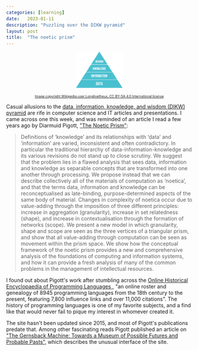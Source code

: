 ```yaml
---
categories: [learning]
date:   2023-01-11
description: "Puzzling over the DIKW pyramid"
layout: post
title:  "The noetic prism"
---
```


<p style="text-align: center">
    <img src="/assets/images/posts/2023-01-11-noetic-prism.png" alt="the DIKW pyramid" style="max-width: 25%" />
</p>

<p style="font-size: xx-small; text-align: center">
    <a href="https://commons.wikimedia.org/wiki/File:DIKW_Pyramid.svg">Image copyright Wikipedia user Longlivetheux, CC BY-SA 4.0 International license</a>
</p>

Casual allusions to the [data, information, knowledge, and wisdom (DIKW) pyramid](https://en.wikipedia.org/wiki/DIKW_pyramid) are rife in computer science and IT articles and presentations. I came across one this week, and was reminded of an article I read a few years ago by Diarmuid Pigott, ["The Noetic Prism"](https://researchrepository.murdoch.edu.au/id/eprint/1884/):

> Definitions of ‘knowledge’ and its relationships with ‘data’ and ‘information’ are varied, inconsistent and often contradictory. In particular the traditional hierarchy of data-information-knowledge and its various revisions do not stand up to close scrutiny. We suggest that the problem lies in a flawed analysis that sees data, information and knowledge as separable concepts that are transformed into one another through processing. We propose instead that we can describe collectively all of the materials of computation as ‘noetica’, and that the terms data, information and knowledge can be reconceptualised as late-binding, purpose-determined aspects of the same body of material. Changes in complexity of noetica occur due to value-adding through the imposition of three different principles: increase in aggregation (granularity), increase in set relatedness (shape), and increase in contextualisation through the formation of networks (scope). We present a new model in which granularity, shape and scope are seen as the three vertices of a triangular prism, and show that all value-adding through computation can be seen as movement within the prism space. We show how the conceptual framework of the noetic prism provides a new and comprehensive analysis of the foundations of computing and information systems, and how it can provide a fresh analysis of many of the common problems in the management of intellectual resources.

I found out about Pigott's work after stumbling across the [Online Historical Encyclopaedia of Programming Languages
](https://hopl.info/home.prx), "an online roster and genealogy of 8945 programming languages from the 18th century to the present, featuring 7,800 influence links and over 11,000 citations". The history of programming languages is one of my favorite subjects, and a find like that would never fail to pique my interest in whomever created it.

The site hasn't been updated since 2015, and most of Pigott's publications predate that. Among other fascinating reads Pigott published an article on ["The Gernsback Machine: Towards a Museum of Possible Futures and Probable Pasts"](https://researchrepository.murdoch.edu.au/id/eprint/1880/), which describes the unusual interface of the site. 
